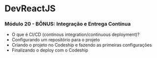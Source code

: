 # DevReactJS

### Módulo 20 - BÔNUS: Integração e Entrega Contínua
- O que é CI/CD (continous integration/continuous deployment)?
- Configurando um repositório para o projeto
- Criando o projeto no Codeship e fazendo as primeiras configurações
- Finalizando o deploy com o Codeship